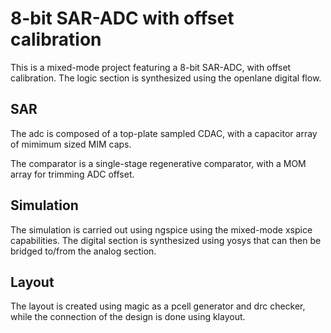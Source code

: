 # 8-bit SAR-ADC with offset calibration

This is a mixed-mode project featuring a 8-bit SAR-ADC, with offset calibration.
The logic section is synthesized using the openlane digital flow.

## SAR

The adc is composed of a top-plate sampled CDAC, with a capacitor array of 
mimimum sized MIM caps.

The comparator is a single-stage regenerative comparator, with a MOM array 
for trimming ADC offset. 

## Simulation

The simulation is carried out using ngspice using the mixed-mode xspice capabilities.
The digital section is synthesized using yosys that can then be bridged to/from the
analog section.

## Layout

The layout is created using magic as a pcell generator and drc checker, while the 
connection of the design is done using klayout.

